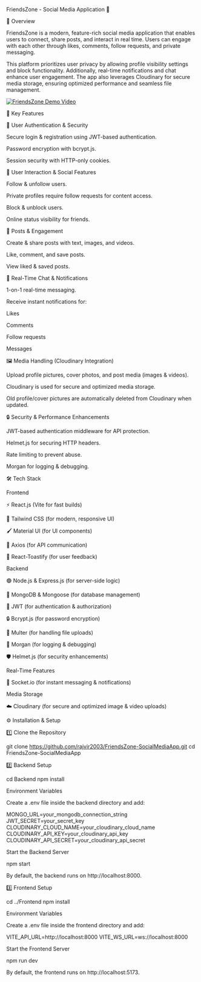 FriendsZone - Social Media Application 🚀

📌 Overview

FriendsZone is a modern, feature-rich social media application that enables users to connect, share posts, and interact in real time. Users can engage with each other through likes, comments, follow requests, and private messaging.

This platform prioritizes user privacy by allowing profile visibility settings and block functionality. Additionally, real-time notifications and chat enhance user engagement. The app also leverages Cloudinary for secure media storage, ensuring optimized performance and seamless file management.

[![FriendsZone Demo Video](https://i.ytimg.com/vi/1dKsqrG8FAk/hqdefault.png)](https://www.youtube.com/watch?v=1dKsqrG8FAk)

🎯 Key Features

🔐 User Authentication & Security

Secure login & registration using JWT-based authentication.

Password encryption with bcrypt.js.

Session security with HTTP-only cookies.

👥 User Interaction & Social Features

Follow & unfollow users.

Private profiles require follow requests for content access.

Block & unblock users.

Online status visibility for friends.

📝 Posts & Engagement

Create & share posts with text, images, and videos.

Like, comment, and save posts.

View liked & saved posts.

💬 Real-Time Chat & Notifications

1-on-1 real-time messaging.

Receive instant notifications for:

Likes

Comments

Follow requests

Messages

🖼 Media Handling (Cloudinary Integration)

Upload profile pictures, cover photos, and post media (images & videos).

Cloudinary is used for secure and optimized media storage.

Old profile/cover pictures are automatically deleted from Cloudinary when updated.

🔒 Security & Performance Enhancements

JWT-based authentication middleware for API protection.

Helmet.js for securing HTTP headers.

Rate limiting to prevent abuse.

Morgan for logging & debugging.

🛠 Tech Stack

Frontend

⚡ React.js (Vite for fast builds)

🎨 Tailwind CSS (for modern, responsive UI)

🖌 Material UI (for UI components)

📡 Axios (for API communication)

🔔 React-Toastify (for user feedback)

Backend

🟢 Node.js & Express.js (for server-side logic)

🍃 MongoDB & Mongoose (for database management)

🔑 JWT (for authentication & authorization)

🔒 Bcrypt.js (for password encryption)

📂 Multer (for handling file uploads)

📜 Morgan (for logging & debugging)

🛡 Helmet.js (for security enhancements)

Real-Time Features

📡 Socket.io (for instant messaging & notifications)

Media Storage

☁️ Cloudinary (for secure and optimized image & video uploads)

⚙️ Installation & Setup

1️⃣ Clone the Repository

git clone https://github.com/rajvir2003/FriendsZone-SocialMediaApp.git
cd FriendsZone-SocialMediaApp

2️⃣ Backend Setup

cd Backend
npm install

Environment Variables

Create a .env file inside the backend directory and add:

MONGO_URL=your_mongodb_connection_string
JWT_SECRET=your_secret_key
CLOUDINARY_CLOUD_NAME=your_cloudinary_cloud_name
CLOUDINARY_API_KEY=your_cloudinary_api_key
CLOUDINARY_API_SECRET=your_cloudinary_api_secret

Start the Backend Server

npm start

By default, the backend runs on http://localhost:8000.

3️⃣ Frontend Setup

cd ../Frontend
npm install

Environment Variables

Create a .env file inside the frontend directory and add:

VITE_API_URL=http://localhost:8000
VITE_WS_URL=ws://localhost:8000

Start the Frontend Server

npm run dev

By default, the frontend runs on http://localhost:5173.